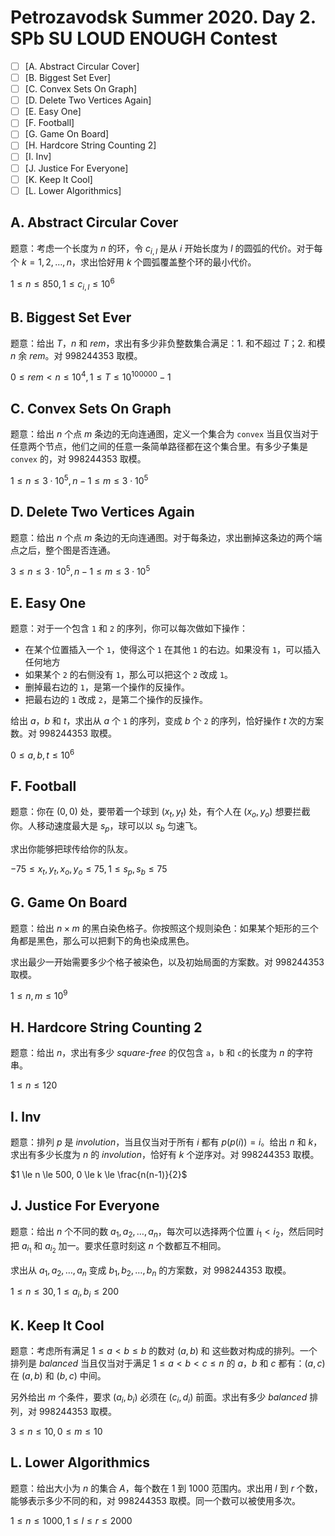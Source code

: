 # Petrozavodsk Summer 2020. Day 2. SPb SU LOUD ENOUGH Contest

+ [ ] [A. Abstract Circular Cover]
+ [ ] [B. Biggest Set Ever]
+ [ ] [C. Convex Sets On Graph]
+ [ ] [D. Delete Two Vertices Again]
+ [ ] [E. Easy One]
+ [ ] [F. Football]
+ [ ] [G. Game On Board]
+ [ ] [H. Hardcore String Counting 2]
+ [ ] [I. Inv]
+ [ ] [J. Justice For Everyone]
+ [ ] [K. Keep It Cool]
+ [ ] [L. Lower Algorithmics]

## A. Abstract Circular Cover

题意：考虑一个长度为 $n$ 的环，令 $c_{i,l}$ 是从 $i$ 开始长度为 $l$ 的圆弧的代价。对于每个 $k=1,2,\dots,n$，求出恰好用 $k$ 个圆弧覆盖整个环的最小代价。

$1 \le n \le 850, 1 \le c_{i,l} \le 10^6$

## B. Biggest Set Ever

题意：给出 $T$，$n$ 和 $rem$，求出有多少非负整数集合满足：1. 和不超过 $T$；2. 和模 $n$ 余 $rem$。对 $998244353$ 取模。

$0 \le rem < n \le 10^4, 1 \le T \le 10^{100000} - 1$

## C. Convex Sets On Graph

题意：给出 $n$ 个点 $m$ 条边的无向连通图，定义一个集合为 `convex` 当且仅当对于任意两个节点，他们之间的任意一条简单路径都在这个集合里。有多少子集是 `convex` 的，对 $998244353$ 取模。

$1 \le n \le 3 \cdot 10^5, n - 1 \le m \le 3 \cdot 10^5$

## D. Delete Two Vertices Again

题意：给出 $n$ 个点 $m$ 条边的无向连通图。对于每条边，求出删掉这条边的两个端点之后，整个图是否连通。

$3 \le n \le 3 \cdot 10^5, n - 1 \le m \le 3 \cdot 10^5$

## E. Easy One

题意：对于一个包含 `1` 和 `2` 的序列，你可以每次做如下操作：

+ 在某个位置插入一个 `1`，使得这个 `1` 在其他 `1` 的右边。如果没有 `1`，可以插入任何地方
+ 如果某个 `2` 的右侧没有 `1`，那么可以把这个 `2` 改成 `1`。
+ 删掉最右边的 `1`，是第一个操作的反操作。
+ 把最右边的 `1` 改成 `2`，是第二个操作的反操作。

给出 $a$，$b$ 和 $t$，求出从 $a$ 个 `1` 的序列，变成 $b$ 个 `2` 的序列，恰好操作 $t$ 次的方案数。对 $998244353$ 取模。

$0 \le a, b, t \le 10^6$

## F. Football

题意：你在 $(0,0)$ 处，要带着一个球到 $(x_t, y_t)$ 处，有个人在 $(x_o, y_o)$ 想要拦截你。人移动速度最大是 $s_p$，球可以以 $s_b$ 匀速飞。

求出你能够把球传给你的队友。

$-75 \le x_t, y_t, x_o, y_o \le 75, 1 \le s_p, s_b \le 75$

## G. Game On Board

题意：给出 $n \times m$ 的黑白染色格子。你按照这个规则染色：如果某个矩形的三个角都是黑色，那么可以把剩下的角也染成黑色。

求出最少一开始需要多少个格子被染色，以及初始局面的方案数。对 $998244353$ 取模。

$1 \le n, m \le 10^9$

## H. Hardcore String Counting 2

题意：给出 $n$，求出有多少 *square-free* 的仅包含 `a`，`b` 和 `c`的长度为 $n$ 的字符串。

$1 \le n \le 120$

## I. Inv

题意：排列 $p$ 是 *involution*，当且仅当对于所有 $i$ 都有 $p(p(i)) = i$。给出 $n$ 和 $k$，求出有多少长度为 $n$ 的 *involution*，恰好有 $k$ 个逆序对。对 $998244353$ 取模。

$1 \le n \le 500, 0 \le k \le \frac{n(n-1)}{2}$

## J. Justice For Everyone

题意：给出 $n$ 个不同的数 $a_1,a_2,\dots,a_n$，每次可以选择两个位置 $i_1 < i_2$，然后同时把 $a_{i_1}$ 和 $a_{i_2}$ 加一。要求任意时刻这 $n$ 个数都互不相同。

求出从 $a_1,a_2,\dots,a_n$ 变成 $b_1,b_2,\dots,b_n$ 的方案数，对 $998244353$ 取模。

$1 \le n \le 30, 1 \le a_i, b_i \le 200$

## K. Keep It Cool

题意：考虑所有满足 $1 \le a < b \le b$ 的数对 $(a,b)$ 和 这些数对构成的排列。一个排列是 *balanced* 当且仅当对于满足 $1 \le a < b < c \le n$ 的 $a$，$b$ 和 $c$ 都有：$(a,c)$ 在 $(a,b)$ 和 $(b,c)$ 中间。

另外给出 $m$ 个条件，要求 $(a_i,b_i)$ 必须在 $(c_i,d_i)$ 前面。求出有多少 *balanced* 排列，对 $998244353$ 取模。

$3 \le n \le 10, 0 \le m \le 10$

## L. Lower Algorithmics

题意：给出大小为 $n$ 的集合 $A$，每个数在 $1$ 到 $1000$ 范围内。求出用 $l$ 到 $r$ 个数，能够表示多少不同的和，对 $998244353$ 取模。同一个数可以被使用多次。

$1 \le n \le 1000, 1 \le l \le r \le 2000$